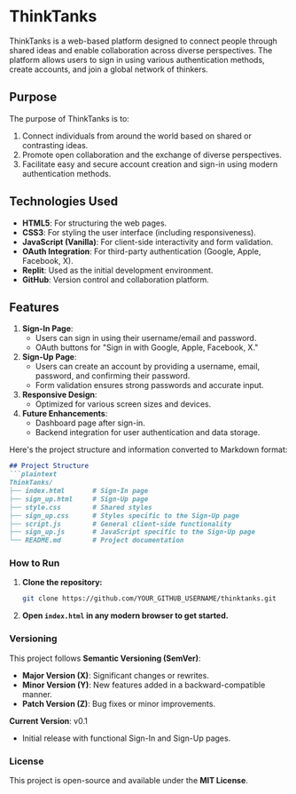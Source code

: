 # ThinkTanks

ThinkTanks is a web-based platform designed to connect people through shared ideas and enable collaboration across diverse perspectives. The platform allows users to sign in using various authentication methods, create accounts, and join a global network of thinkers.

## Purpose
The purpose of ThinkTanks is to:
1. Connect individuals from around the world based on shared or contrasting ideas.
2. Promote open collaboration and the exchange of diverse perspectives.
3. Facilitate easy and secure account creation and sign-in using modern authentication methods.

## Technologies Used
- **HTML5**: For structuring the web pages.
- **CSS3**: For styling the user interface (including responsiveness).
- **JavaScript (Vanilla)**: For client-side interactivity and form validation.
- **OAuth Integration**: For third-party authentication (Google, Apple, Facebook, X).
- **Replit**: Used as the initial development environment.
- **GitHub**: Version control and collaboration platform.

## Features
1. **Sign-In Page**:
   - Users can sign in using their username/email and password.
   - OAuth buttons for "Sign in with Google, Apple, Facebook, X."
2. **Sign-Up Page**:
   - Users can create an account by providing a username, email, password, and confirming their password.
   - Form validation ensures strong passwords and accurate input.
3. **Responsive Design**:
   - Optimized for various screen sizes and devices.
4. **Future Enhancements**:
   - Dashboard page after sign-in.
   - Backend integration for user authentication and data storage.

Here's the project structure and information converted to Markdown format:

```markdown
## Project Structure
```plaintext
ThinkTanks/
├── index.html       # Sign-In page
├── sign_up.html     # Sign-Up page
├── style.css        # Shared styles
├── sign_up.css      # Styles specific to the Sign-Up page
├── script.js        # General client-side functionality
├── sign_up.js       # JavaScript specific to the Sign-Up page
└── README.md        # Project documentation
```

### How to Run
1. **Clone the repository:**

   ```bash
   git clone https://github.com/YOUR_GITHUB_USERNAME/thinktanks.git
   ```

2. **Open `index.html` in any modern browser to get started.**

### Versioning

This project follows **Semantic Versioning (SemVer)**:

- **Major Version (X)**: Significant changes or rewrites.
- **Minor Version (Y)**: New features added in a backward-compatible manner.
- **Patch Version (Z)**: Bug fixes or minor improvements.

**Current Version**: v0.1
- Initial release with functional Sign-In and Sign-Up pages.

### License

This project is open-source and available under the **MIT License**.
```

